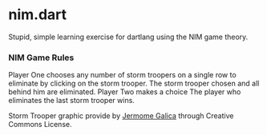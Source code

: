 nim.dart
========

Stupid, simple learning exercise for dartlang using the NIM game theory.

### NIM Game Rules
Player One chooses any number of storm troopers on a single row to eliminate by clicking on the storm trooper. The storm trooper chosen and all behind him are eliminated.
Player Two makes a choice
The player who eliminates the last storm trooper wins.

Storm Trooper graphic provide by [Jermome Galica](http://jerome.galica.free.fr/cinetv/starwars/CloneTrooper.htm) through Creative Commons License.
